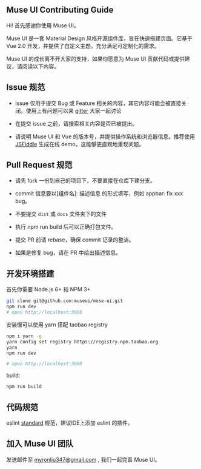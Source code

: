 ## Muse UI Contributing Guide

Hi! 首先感谢你使用 Muse UI。

Muse UI 是一套 Material Design 风格开源组件库，旨在快速搭建页面。它基于 Vue 2.0 开发，并提供了自定义主题，充分满足可定制化的需求。

Muse UI 的成长离不开大家的支持，如果你愿意为 Muse UI 贡献代码或提供建议，请阅读以下内容。

## Issue 规范

* issue 仅用于提交 Bug 或 Feature 相关的内容，其它内容可能会被直接关闭。使用上有问题可以来 [gitter](https://gitter.im/muse-ui/muse-ui) 大家一起讨论

* 在提交 issue 之前，请搜索相关内容是否已被提出。

* 请说明 Muse UI 和 Vue 的版本号，并提供操作系统和浏览器信息。推荐使用 [JSFiddle](https://jsfiddle.net/) 生成在线 demo，这能够更直观地重现问题。


## Pull Request 规范

* 请先 fork 一份到自己的项目下，不要直接在仓库下建分支。

* commit 信息要以[组件名]: 描述信息 的形式填写，例如 appbar: fix xxx bug。

* 不要提交 `dist` 或 `docs` 文件夹下的文件

* 执行 npm run build 后可以正确打包文件。

* 提交 PR 前请 rebase，确保 commit 记录的整洁。

* 如果是修复 bug，请在 PR 中给出描述信息。

## 开发环境搭建

首先你需要 Node.js 6+ 和 NPM 3+

```bash
git clone git@github.com:museui/muse-ui.git
npm run dev
# open http://localhost:3000
```

安装慢可以使用 yarn 搭配 taobao registry

```bash
npm i yarn -g
yarn config set registry https://registry.npm.taobao.org
yarn
npm run dev

# open http://localhost:3000
```

build:

```bash
npm run build
```

## 代码规范

eslint [standard](https://github.com/feross/standard/blob/master/RULES.md#javascript-standard-style) 规范，建议IDE上添加 eslint 的插件。

## 加入 Muse UI 团队

发送邮件至 myronliu347@gmail.com , 我们一起完善 Muse UI。
